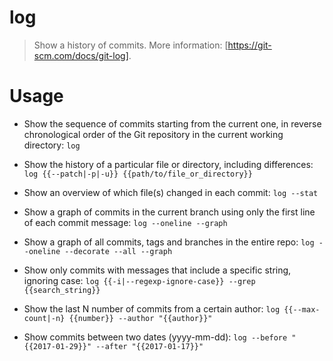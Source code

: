 # log

> Show a history of commits.
> More information: [https://git-scm.com/docs/git-log].

# Usage

- Show the sequence of commits starting from the current one, in reverse chronological order of the Git repository in the current working directory:
    `log`

- Show the history of a particular file or directory, including differences:
    `log {{--patch|-p|-u}} {{path/to/file_or_directory}}`

- Show an overview of which file(s) changed in each commit:
    `log --stat`

- Show a graph of commits in the current branch using only the first line of each commit message:
    `log --oneline --graph`

- Show a graph of all commits, tags and branches in the entire repo:
    `log --oneline --decorate --all --graph`

- Show only commits with messages that include a specific string, ignoring case:
    `log {{-i|--regexp-ignore-case}} --grep {{search_string}}`

- Show the last N number of commits from a certain author:
    `log {{--max-count|-n} {{number}} --author "{{author}}"`

- Show commits between two dates (yyyy-mm-dd):
    `log --before "{{2017-01-29}}" --after "{{2017-01-17}}"`